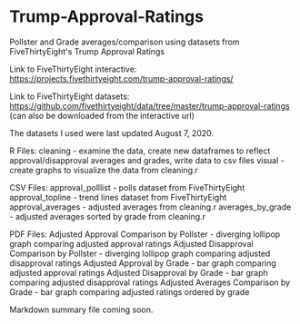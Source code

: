 # Trump-Approval-Ratings
Pollster and Grade averages/comparison using datasets from FiveThirtyEight's Trump Approval Ratings


Link to FiveThirtyEight interactive: https://projects.fivethirtyeight.com/trump-approval-ratings/

Link to FiveThirtyEight datasets: https://github.com/fivethirtyeight/data/tree/master/trump-approval-ratings (can also be downloaded from the interactive url)

The datasets I used were last updated August 7, 2020.

R Files:
cleaning - examine the data, create new dataframes to reflect approval/disapproval averages and grades, write data to csv files
visual - create graphs to visualize the data from cleaning.r

CSV Files:
approval_polllist - polls dataset from FiveThirtyEight
approval_topline - trend lines dataset from FiveThirtyEight
approval_averages - adjusted averages from cleaning.r
averages_by_grade - adjusted averages sorted by grade from cleaning.r

PDF Files:
Adjusted Approval Comparison by Pollster - diverging lollipop graph comparing adjusted approval ratings
Adjusted Disapproval Comparison by Pollster - diverging lollipop graph comparing adjusted disapproval ratings
Adjusted Approval by Grade - bar graph comparing adjusted approval ratings
Adjusted Disapproval by Grade - bar graph comparing adjusted disapproval ratings
Adjusted Averages Comparison by Grade - bar graph comparing adjusted ratings ordered by grade

Markdown summary file coming soon.
